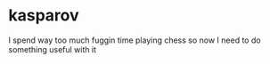 # kasparov
I spend way too much fuggin time playing chess so now I need to do something useful with it
